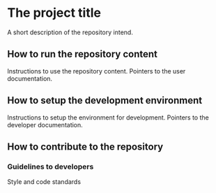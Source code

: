 # The project title

A short description of the repository intend. 

## How to run the repository content

Instructions to use the repository content. Pointers to the user documentation. 

## How to setup the development environment

Instructions to setup the environment for development. Pointers to the developer documentation.

## How to contribute to the repository

### Guidelines to developers

Style and code standards